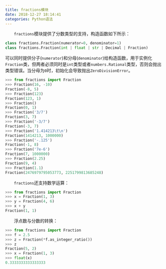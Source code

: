 ```yaml
---
title: fractions模块
date: 2018-12-27 18:14:41
categories: Python语法
---
```

&emsp;&emsp;`fractions`模块提供了分数类型的支持，构造函数如下所示：

``` python
class fractions.Fraction(numerator=0, denominator=1)
class fractions.Fraction(int | float | str | Decimal | Fraction)
```

可以同时提供分子(`numerator`)和分母(`denominator`)给构造函数，用于实例化`Fraction`类，但两者必须同时是`int`类型或者`numbers.Rational`类型，否则会抛出类型错误。当分母为`0`时，初始化会导致抛出`ZeroDivisionError`。

``` python
>>> from fractions import Fraction
>>> Fraction(16, -10)
Fraction(-8, 5)
>>> Fraction(123)
Fraction(123, 1)
>>> Fraction()
Fraction(0, 1)
>>> Fraction('3/7')
Fraction(3, 7)
>>> Fraction('-3/7')
Fraction(-3, 7)
>>> Fraction('1.414213\t\n')
Fraction(1414213, 1000000)
>>> Fraction('-.125')
Fraction(-1, 8)
>>> Fraction('7e-6')
Fraction(7, 1000000)
>>> Fraction(2.25)
Fraction(9, 4)
>>> Fraction(1.1)
Fraction(2476979795053773, 2251799813685248)
```

&emsp;&emsp;`fractions`还支持数学运算：

``` python
>>> from fractions import Fraction
>>> x = Fraction(1, 3)
>>> y = Fraction(4, 6)
>>> x + y
Fraction(1, 1)
```

&emsp;&emsp;浮点数与分数的转换：

``` python
>>> from fractions import Fraction
>>> f = 2.5
>>> z = Fraction(*f.as_integer_ratio())
>>> z
Fraction(5, 2)
>>> x = Fraction(1, 3)
>>> float(x)
0.3333333333333333
```